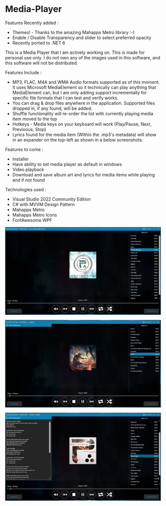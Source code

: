 # Media-Player

Features Recently added : 
- Themes! - Thanks to the amazing Mahapps Metro library :-) 
- Enable / Disable Transparency and slider to select preferred opacity
- Recently ported to .NET 6

This is a Media Player that I am actively working on. This is made for personal use only. I do not own any of the images used in this software, and this software will not be distributed.

Features Include : 

- MP3, FLAC, M4A and WMA Audio formats supported as of this moment. It uses Microsoft MediaElement so it technically can play anything that MediaElement can, but I am only adding support incrementally for specific file formats that I can test and verify works.
- You can drag & drop files anywhere in the application. Supported files dropped in, if any found, will be added.
- Shuffle functionality will re-order the list with currently playing media item moved to the top
- Hotkeys - Media keys on your keyboard will work (Play/Pause, Next, Previoous, Stop)
- Lyrics found for the media item (Within the .mp3's metadata) will show in an expander on the top-left as shown in a below screenshots.

Features to come :

- Installer
- Have ability to set media player as default in windows
- Video playback
- Download and save album art and lyrics for media items while playing and if not found

Technologies used :

- Visual Studio 2022 Community Edition
- C# with MVVM Design Pattern
- Mahapps Metro 
- Mahapps Metro Icons
- FontAwesome.WPF

![Screenshot](./Screenshots/Main.JPG?raw=true "Screenshot")

![Screenshot - Lyrics Collapsed](./Screenshots/LyricsCollapsed.JPG?raw=true "Screenshot - Lyrics Collapsed")

![Screenshot - Lyrics Expanded](./Screenshots/LyricsExpanded.JPG?raw=true "Screenshot - Lyrics Expanded")
